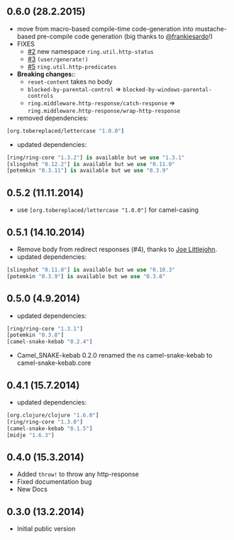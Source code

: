 ## 0.6.0 (28.2.2015)

- move from macro-based compile-time code-generation into mustache-based pre-compile code generation
  (big thanks to [@frankiesardo](https://github.com/frankiesardo)!)
- FIXES
  - [#2](https://github.com/metosin/ring-http-response/issues/2) new namespace `ring.util.http-status`
  - [#3](https://github.com/metosin/ring-http-response/issues/3) `(user/generate!)`
  - [#5](https://github.com/metosin/ring-http-response/issues/5) `ring.util.http-predicates`
- **Breaking changes:**:
  - `reset-content` takes no body
  - `blocked-by-parental-control` => `blocked-by-windows-parental-controls`
  - `ring.middleware.http-response/catch-response` => `ring.middleware.http-response/wrap-http-response`
- removed dependencies:
```clojure
[org.tobereplaced/lettercase "1.0.0"]
```
- updated dependencies:
```clojure
[ring/ring-core "1.3.2"] is available but we use "1.3.1"
[slingshot "0.12.2"] is available but we use "0.11.0"
[potemkin "0.3.11"] is available but we use "0.3.9"
```

## 0.5.2 (11.11.2014)

- use `[org.tobereplaced/lettercase "1.0.0"]` for camel-casing

## 0.5.1 (14.10.2014)

- Remove body from redirect responses (#4), thanks to [Joe Littlejohn](https://github.com/joelittlejohn).
- updated dependencies:

```clojure
[slingshot "0.11.0"] is available but we use "0.10.3"
[potemkin "0.3.9"] is available but we use "0.3.8"
```

## 0.5.0 (4.9.2014)

- updated dependencies:

```clojure
[ring/ring-core "1.3.1"]
[potemkin "0.3.8"]
[camel-snake-kebab "0.2.4"]
```
- Camel\_SNAKE-kebab 0.2.0 renamed the ns camel-snake-kebab to camel-snake-kebab.core

## 0.4.1 (15.7.2014)

- updated dependencies:

```clojure
[org.clojure/clojure "1.6.0"]
[ring/ring-core "1.3.0"]
[camel-snake-kebab "0.1.5"]
[midje "1.6.3"]
```

## 0.4.0 (15.3.2014)

- Added `throw!` to throw any http-response
- Fixed documentation bug
- New Docs

## 0.3.0 (13.2.2014)

- Initial public version
